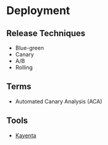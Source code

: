 # Deployment

## Release Techniques

- Blue-green
- Canary
- A/B
- Rolling

## Terms

- Automated Canary Analysis (ACA)

## Tools

- [Kayenta](https://github.com/spinnaker/kayenta)
